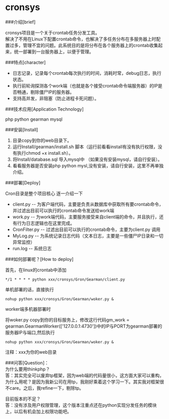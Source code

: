 # cronsys

###介绍[brief]

cronsys项目是一个关于crontab任务分发工具。<br/>
解决了不用在Linux下配置crontab命令，也解决了多任务分布在多服务器上时配置过多，管理不宜的问题。此系统目的是将分布在各个服务器上的crontab收集起来，统一部署到一台服务器上，以便于管理。

###特点[character]

 - 日志记录，记录每个crontab每次执行的时间，消耗时常，debug日志，执行状态。
 - 执行前轮询探测各个work端（也就是各个接受crontab命令端服务器）的IP是否畅通，剔除僵尸IP的服务器。
 - 支持高并发，非阻塞（防止进程卡死问题）。

###技术应用[Application Technology]

php python gearman mysql

###安装[Install]

 1. 目录copy到你的web目录下。
 2. 运行Install/gearman/install.sh 脚本（运行前看看install有没有执行权限，没有执行chmod +x install.sh）。
 3. 将Install/database.sql 导入mysql中 （如果没有安装mysql，请自行安装）。
 4. 看看服务器是否安装php python mysl,没有安装，请自行安装，这里不再单独介绍。

###部署[Deploy]

Cron目录是整个项目核心
逐一介绍一下

 - client.py --
   为客户端代码，主要是负责从数据库中获取所有要crontab命令，并过滤出目前可以执行的crontab命令发送给work端
 - work.py -- 为work端代码，主要服务接受来自client端的命令，并且执行，还有行为日志逻辑也在这里完成。
 - CronFilter.py -- 过滤出目前可以执行的crontab命令，主要为client.py 调用
 - MyLog.py -- 为系统记录日志代码（文本日志，主要是一些僵尸IP日录和一切异常监控）
 - run.log -- 系统日志

###如何部署呢？[How to deploy]

首先，在linux的crontab中添加

```
*/1 * * * * python xxx/cronsys/Gron/Gearman/client.py
```

单机部署的话，直接执行

```
nohup python xxx/cronsys/Gron/Gearman/woker.py &
```
worker端多机器部署时 <br/>

将woker.py copy到你的目标服务上，修改这行代码gm_work = gearman.GearmanWorker(['127.0.0.1:4730'])中的IP与PORT为gearman部署的服务器IP与端口,然后执行

```
nohup python xxx/cronsys/Gron/Gearman/woker.py &
```

注释：xxx为你的web目录


###问答[Question]：<br/>
为什么要用thinkphp？<br/>
答：其实完全可以废弃tp框架，因为web端的代码量很小，这方面大家可以重构，为什么用呢？是因为我新公司在用tp，我刚好乘着这个学习一下。其实我对框架很不care。之后，我refine一下，剔除tp。

目前版本的不足？<br/>
答：没有涉及用户权限管理，这个版本注重点还在python实现分发任务的模块上，以后有机会加上权限功能吧。

